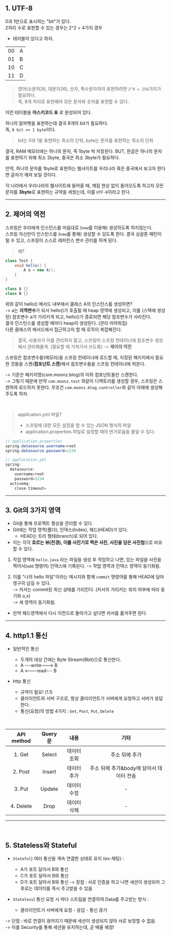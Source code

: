 ## 1. UTF-8

0과 1만으로 표시하는 "bit"가 있다.<br>
2자리 수로 표현할 수 있는 경우는 2^2 = 4가지 경우

- 테이블이 있다고 하자. 

|||
|-|-|
|00|A|
|01|B|
|10|C|
|11|D|
> 영어(소문자26, 대문자26), 숫자, 특수문자까지 표현하려면 `2^8 = 256`가지가 필요하다. <br>즉, 8개 자리로 표현해야 모든 문자와 숫자를 표현할 수 있다.

이런 테이블을 **아스키코드 표** 로 완성되어 있다.

하나의 알파벳을 표현하는데 결국 8개의 bit가 필요하다.<br>
즉, `8 bit => 1 byte`이다.

> bit는 0과 1을 표현하는 최소의 단위, byte는 문자를 표현하는 최소의 단위

결국, RAM 메모리에는 하나의 문자, 즉 1byte 씩 저장된다.
BUT, 한글은 하나의 문자를 표현하기 위해 최소 2byte, 중국은 최소 3byte가 필요하다.

만약, 하나의 문자를 1byte로 표현하는 웹사이트를 우리나라 혹은 중국에서 보고자 한다면 글자가 깨져 보일 것이다.

각 나라에서 우리나라의 웹사이트에 들어올 때, 깨짐 현상 없이 들어오도록 하고자 모든 문자를 **3byte**로 표현하는 규약을 세웠는데, 이를 `UTF-8`이라고 한다.

<hr>

## 2. 제어의 역전

스프링은 우리에게 인스턴스를 마음대로 (`new`를 이용해) 생성하도록 하지않는다.<br>
스프링 자신만이 인스턴스를 (`new`를 통해) 생성할 수 있도록 한다.
결국 싱글톤 패턴이 될 수 있고, 스프링이 스스로 레퍼런스 변수 관리를 하게 된다.

> 왜?
```java
class Test {
    void hello() {
        A a = new A();
    }
}

class A {}
class B {}
```
위와 같이 hello() 메서드 내부에서 클래스 A의 인스턴스를 생성하면? <br>
-> a는 **지역변수**가 되서 hello()가 호출될 때 heap 영역에 생성되고, 이를 (스택에 생성된) 참조변수 a가 가리키게 되고, hello()가 종료되면 해당 참조변수가 사라진다.<br>결국 인스턴스를 생성할 때마다 heap이 생성된다. (관리 어려워짐)
<br> 다른 클래스의 메서드에서 접근하고자 할 때 로직이 복잡해진다.

> 결국, 사용자가 이를 관리하지 말고, 스프링이 스프링 컨테이너에 참조변수 생성해서 관리해줄게. (필요할 때 가져가서 쓰도록) -> **제어의 역전**

스프링은 참조변수들(메모리)을 스프링 컨테이너에 로드할 때, 지정된 패키지에서 필요한 것들을 스캔(**컴포넌트 스캔**)해서 참조변수들을 스프링 컨테이너에 띄운다.<br>

-> 기준은 패키지명(com.moonz.blog)의 이하 컴포넌트들만 스캔한다.<br>
-> 그렇기 때문에 만약 `com.moonz.test` 와같이 디렉토리를 생성할 경우, 스프링은 스캔하여 로드하지 못한다. 무조건 `com.moonz.blog.controller`와 같이 아래에 생성해주도록 하자.

<br>

> application.yml 파일?
> - 스프링에 대한 모든 설정을 할 수 있는 JSON 형식의 파일
> - application.properties 파일로 설정할 때의 번거로움을 줄일 수 있다.

```java
// application.properties
spring.datasource.username=root
spring.datasource.password=1234

// applacation.yml
spring:
  datasource:
    username=root
    password=1234
  activemq:
    close-timeout=
```
<hr>

## 3. Git의 3가지 영역
- Git을 통해 프로젝트 형상을 관리할 수 있다.
- Git에는 작업 영역(폴더), 인덱스(Index), 헤드(HEAD)가 있다.
  - HEAD는 트리 형태(branch)로 되어 있다.
- 이는 각각 **흐르는 뷰(전경), 이를 사진기로 찍은 사진, 사진을 담은 사진첩**으로 비유할 수 있다.
1. 작업 영역에 `hello.java` 라는 파일을 생성 후 작업하고 나면, 있는 파일을 사진을 찍어서(`add` 명령어) 인덱스에 기록된다.
-> 작업 영역과 인덱스 영역이 동기화됨.

2. 이를 "나의 hello 파일"이라는 메시지와 함께 `commit` 명령어를 통해 HEAD에 담아 영구히 남길 수 있다.<br>
-> 커서는 commit된 최신 상태를 가리킨다. (커서의 가리키는 위치 여부에 따라 동기화 o,x)<br>
-> 세 영역이 동기화됨.

- 만약 헤드영역에서 다시 이전으로 돌아가고 싶다면 커서를 옮겨주면 된다.
<hr>

## 4. http1.1 통신
- 일반적인 통신
  - 두개의 대상 간에는 Byte Stream(8bit)으로 통신한다.
  - A ---write---> B 
  - A <---read--- B

- http 통신 
  - 규약이 필요! (1.1)
  - 클라이언트와 서버 구조로, 항상 클라이언트가 서버에게 요청하고 서버가 응답한다.
  - 통신(요청)의 방법 4가지 : `Get`, `Post`, `Put`, `Delete`
<br>

|API method|Query문|내용|기타|
|:-:|:-:|:-:|:-:|
|1. Get|Select|데이터 조회|주소 뒤에 추가|
|2. Post|Insert|데이터 추가|주소 뒤에 추가&body에 담아서 데이터 전송|
|3. Put|Update|데이터 수정|-|
|4. Delete|Drop|데이터 삭제|-|
<hr><br>

## 5. Stateless와 Stateful
- `Stateful`) 여러 통신을 계속 연결한 상태로 유지 (ex-채팅) :
  - A가 포트 달아서 B와 통신
  - C가 포트 달아서 B와 통신
  - D가 포트 달아서 B와 통신
-> 장점 : 서로 인증을 하고 나면 세션이 생성되어 그 후로는 데이터를 즉시 주고받을 수 있음

- `Stateless`) 통신 요청 시 마다 스트림을 연결하여 Data를 주고받는 방식 :
  - 클라이언트가 서버에게 요청 - 응답 - 통신 끊기<br>

-> 단점 : 바로 연결이 끊어지기 때문에 세션이 생성되지 않아 서로 보장할 수 없음.<br> 
-> 이를 Security를 통해 세션을 유지하는데, 곧 배울 예정!
